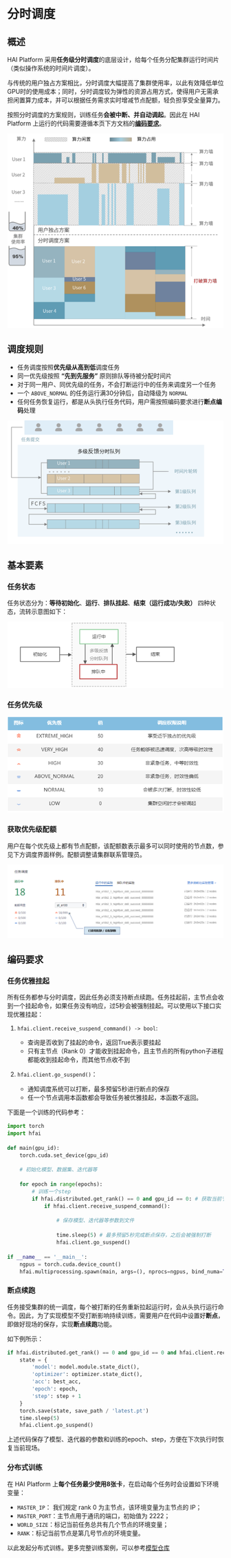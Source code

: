 # 分时调度

## 概述

HAI Platform 采用**任务级分时调度**的底层设计，给每个任务分配集群运行时间片（类似操作系统的时间片调度）。

与传统的用户独占方案相比，分时调度大幅提高了集群使用率，以此有效降低单位GPU时的使用成本；同时，分时调度较为弹性的资源占用方式，使得用户无需承担闲置算力成本，并可以根据任务需求实时增减节点配额，轻负担享受全量算力。

按照分时调度的方案规则，训练任务**会被中断、并自动调起**。因此在 HAI Platform 上运行的代码需要遵循本页下方文档的[**编码要求**](#id8)。

![](../_static/pic/schedule_01.png)


## 调度规则

- 任务调度按照**优先级从高到低**调度任务
- 同一优先级按照 **“先到先服务”** 原则排队等待被分配时间片
- 对于同一用户、同优先级的任务，不会打断运行中的任务来调度另一个任务
- 一个 `ABOVE_NORMAL` 的任务运行满30分钟后，自动降级为 `NORMAL`
- 任何任务恢复运行，都是从头执行任务代码，用户需按照编码要求进行**断点编码**处理

![](../_static/pic/schedule_02.png)


## 基本要素
### 任务状态

任务状态分为：**等待初始化**、**运行**、**排队挂起**、**结束（运行成功/失败）** 四种状态，流转示意图如下：

![](../_static/pic/schedule_03.png)


### 任务优先级

![](../_static/pic/schedule_04.png)


### 获取优先级配额

用户在每个优先级上都有节点配额，该配额数表示最多可以同时使用的节点数，参见下方调度界面样例。配额调整请集群联系管理员。

![](../_static/pic/schedule_05.png)


## 编码要求

### 任务优雅挂起
所有任务都参与分时调度，因此任务必须支持断点续跑。任务挂起前，主节点会收到一个挂起命令，如果任务没有响应，过5秒会被强制挂起。可以使用以下接口实现优雅挂起：

1. `hfai.client.receive_suspend_command() -> bool`:
    * 查询是否收到了挂起的命令，返回True表示要挂起
    * 只有主节点（Rank 0）才能收到挂起命令，且主节点的所有python子进程都能收到挂起命令，而其他节点收不到

2. `hfai.client.go_suspend()`：
   * 通知调度系统可以打断，最多预留5秒进行断点的保存
   * 任一个节点调用本函数都会导致任务被优雅挂起，本函数不返回。
   

下面是一个训练的代码参考：

```python
import torch
import hfai

def main(gpu_id):
    torch.cuda.set_device(gpu_id)

    # 初始化模型、数据集、迭代器等

    for epoch in range(epochs):
        # 训练一个step
        if hfai.distributed.get_rank() == 0 and gpu_id == 0: # 获取当前节点序号。在0号节点的0号进程上接收集群调度信息
            if hfai.client.receive_suspend_command(): 

                # 保存模型、迭代器等参数到文件

                time.sleep(5) # 最多预留5秒完成断点保存，之后会被强制打断
                hfai.client.go_suspend()

if __name__ == '__main__':
    ngpus = torch.cuda.device_count()
    hfai.multiprocessing.spawn(main, args=(), nprocs=ngpus, bind_numa=True)
```

### 断点续跑

任务接受集群的统一调度，每个被打断的任务重新拉起运行时，会从头执行运行命令。因此，为了实现模型不受打断影响持续训练，需要用户在代码中设置好**断点**，即做好现场的保存，实现**断点续跑**功能。

如下例所示：

```python
if hfai.distributed.get_rank() == 0 and gpu_id == 0 and hfai.client.receive_suspend_command():
    state = {
        'model': model.module.state_dict(),
        'optimizer': optimizer.state_dict(),
        'acc': best_acc,
        'epoch': epoch,
        'step': step + 1
    }
    torch.save(state, save_path / 'latest.pt')
    time.sleep(5)
    hfai.client.go_suspend()
```

上述代码保存了模型、迭代器的参数和训练的epoch、step，方便在下次执行时恢复当前现场。


### 分布式训练
   
在 HAI Platform 上**每个任务最少使用8张卡**，在启动每个任务时会设置如下环境变量：
     
+ `MASTER_IP`： 我们规定 rank 0 为主节点，该环境变量为主节点的 IP；
+ `MASTER_PORT`：主节点用于通讯的端口，初始值为 2222；
+ `WORLD_SIZE`：标记当前任务总共有几个节点的环境变量；
+ `RANK`：标记当前节点是第几号节点的环境变量。

以此发起分布式训练。更多完整训练案例，可以参考[模型仓库](https://github.com/HFAiLab/hfai-models)